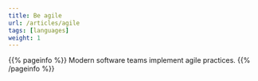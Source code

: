 ```yaml
---
title: Be agile
url: /articles/agile
tags: [languages]
weight: 1
---
```


{{% pageinfo %}}
Modern software teams implement agile practices.
{{% /pageinfo %}}
